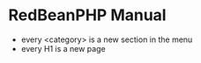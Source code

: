 # RedBeanPHP Manual

* every &lt;category&gt; is a new section in the menu
* every H1 is a new page
